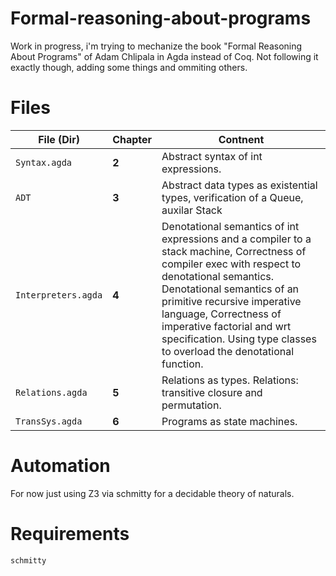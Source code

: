 # Formal-reasoning-about-programs

Work in progress, i'm trying to mechanize the book "Formal Reasoning About Programs" of Adam Chlipala in Agda instead of Coq. Not following it exactly though, adding some things and ommiting others.  

# Files 
| **File (Dir)**      | **Chapter** | **Contnent**                                                                                                                                                                                                                                                                                                                                             |
|---------------------|-------------|----------------------------------------------------------------------------------------------------------------------------------------------------------------------------------------------------------------------------------------------------------------------------------------------------------------------------------------------------------|
| `Syntax.agda`       | **2**       | Abstract syntax of int expressions.                                                                                                                                                                                                                                                                                                                      |
| `ADT`               | **3**       | Abstract data types as existential types, verification of a Queue, auxilar Stack                                                                                                                                                                                                                                                                         |
| `Interpreters.agda` | **4**       | Denotational semantics of int expressions and a compiler to a stack machine,     Correctness of compiler exec with respect to denotational semantics.   Denotational semantics of an primitive recursive imperative language,   Correctness of imperative factorial and wrt specification. Using type classes to overload the denotational function.     |
| `Relations.agda`    | **5**       | Relations as types. Relations: transitive closure and permutation.                                                                                                                                                                                                                                                                                       |
| `TransSys.agda`    | **6**       | Programs as state machines.                                                                                                                                                                                                                                                                                       |


# Automation
For now just using Z3 via schmitty for a decidable theory of naturals. 

# Requirements
`schmitty`
